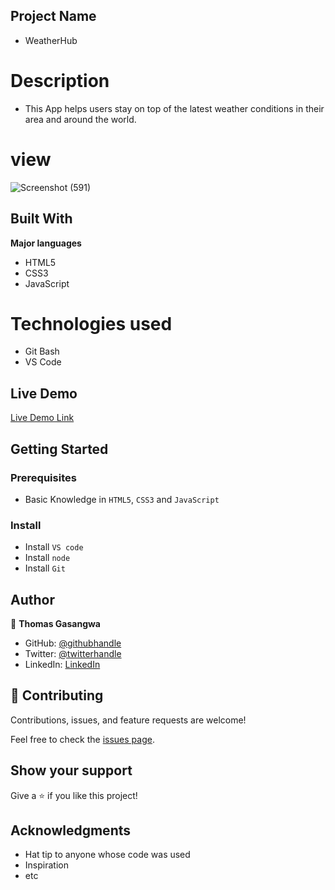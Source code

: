 ## Project Name

- WeatherHub

# Description

- This App helps users stay on top of the latest weather conditions in their area and around the world.

# view 
![Screenshot (591)](https://user-images.githubusercontent.com/99269832/221371761-8ad2ae4f-5b91-4602-94f7-7ecb1f70465b.png)

## Built With
**Major languages**
-  HTML5
- CSS3
- JavaScript

# Technologies used
- Git Bash
- VS Code

## Live Demo

[Live Demo Link](https://livedemo.com)


## Getting Started


### Prerequisites
- Basic Knowledge in `HTML5`, `CSS3` and `JavaScript`

### Install
- Install `VS code`
- Install `node`
- Install `Git`

## Author

👤 **Thomas Gasangwa**

- GitHub: [@githubhandle](https://github.com/gasangw)
- Twitter: [@twitterhandle](https://twitter.com/ThomasGasangwa)
- LinkedIn: [LinkedIn](https://www.linkedin.com/in/gasangwa-thomas-84197222a/)

## 🤝 Contributing

Contributions, issues, and feature requests are welcome!

Feel free to check the [issues page](https://github.com/gasangw/Weather-App/issues).

## Show your support

Give a ⭐️ if you like this project!

## Acknowledgments

- Hat tip to anyone whose code was used
- Inspiration
- etc
